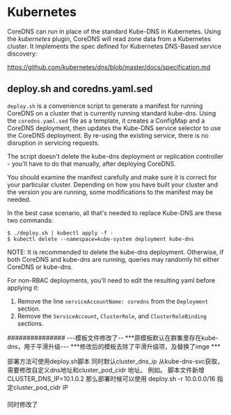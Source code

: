 # Kubernetes

CoreDNS can run in place of the standard Kube-DNS in Kubernetes. Using the *kubernetes*
plugin, CoreDNS will read zone data from a Kubernetes cluster. It implements the
spec defined for Kubernetes DNS-Based service discovery:

   https://github.com/kubernetes/dns/blob/master/docs/specification.md


## deploy.sh and coredns.yaml.sed

`deploy.sh` is a convenience script to generate a manifest for running CoreDNS on a cluster
that is currently running standard kube-dns. Using the `coredns.yaml.sed` file as a template,
it creates a ConfigMap and a CoreDNS deployment, then updates the Kube-DNS service selector
to use the CoreDNS deployment. By re-using the existing service, there is no disruption in
servicing requests.

The script doesn't delete the kube-dns deployment or replication controller - you'll have to
do that manually, after deploying CoreDNS.

You should examine the manifest carefully and make sure it is correct for your particular
cluster. Depending on how you have built your cluster and the version you are running,
some modifications to the manifest may be needed.

In the best case scenario, all that's needed to replace Kube-DNS are these two commands:

~~~
$ ./deploy.sh | kubectl apply -f -
$ kubectl delete --namespace=kube-system deployment kube-dns
~~~

NOTE: It is recommended to delete the kube-dns deployment. Otherwise, if both CoreDNS and kube-dns are running, queries may randomly hit either
CoreDNS or kube-dns.

For non-RBAC deployments, you'll need to edit the resulting yaml before applying it:
1. Remove the line `serviceAccountName: coredns` from the `Deployment` section.
2. Remove the `ServiceAccount`, `ClusterRole`, and `ClusterRoleBinding` sections.

###############
---模板文件修改了--
***原模板默认在群集里存在kube-dns，用于平滑升级---
***修改后的模板去除了平滑升级项，及替换了imge ***

部署方法可使用deploy.sh脚本
同时默认cluster_dns_ip 从kube-dns-svc获取，需要修改自定义dns地址和cluster_pod_cidr 地址。
例如。
脚本文件新增CLUSTER_DNS_IP=10.1.0.2
那么部署时候可以使用
deploy.sh -r 10.0.0.0/16 指定cluster_pod_cidr IP
####
同时修改了

